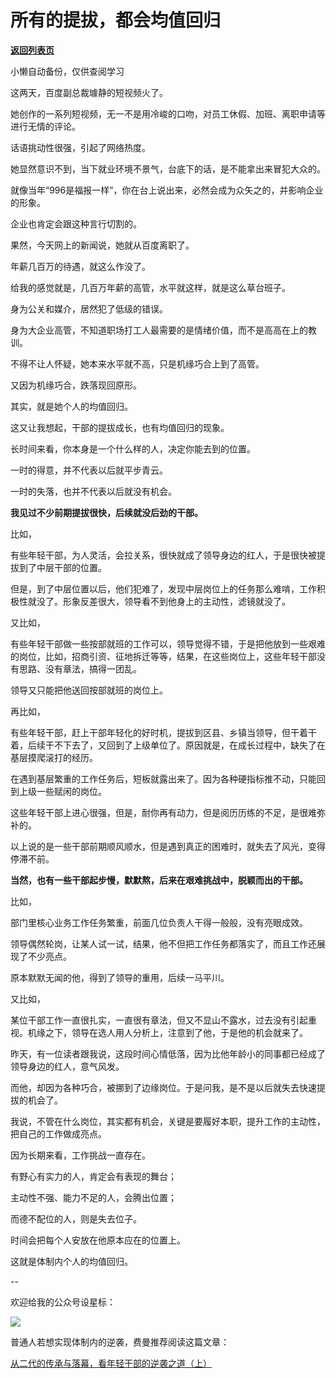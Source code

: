 # 所有的提拔，都会均值回归

[**返回列表页**](/gzh/费曼的小茶馆)

小懒自动备份，仅供查阅学习

这两天，百度副总裁璩静的短视频火了。

她创作的一系列短视频，无一不是用冷峻的口吻，对员工休假、加班、离职申请等进行无情的评论。

话语挑动性很强，引起了网络热度。

她显然意识不到，当下就业环境不景气，台底下的话，是不能拿出来冒犯大众的。

就像当年“996是福报一样”，你在台上说出来，必然会成为众矢之的，并影响企业的形象。  

企业也肯定会跟这种言行切割的。  

果然，今天网上的新闻说，她就从百度离职了。

年薪几百万的待遇，就这么作没了。  

给我的感觉就是，几百万年薪的高管，水平就这样，就是这么草台班子。

身为公关和媒介，居然犯了低级的错误。

身为大企业高管，不知道职场打工人最需要的是情绪价值，而不是高高在上的教训。

不得不让人怀疑，她本来水平就不高，只是机缘巧合上到了高管。

又因为机缘巧合，跌落现回原形。

其实，就是她个人的均值回归。  

这又让我想起，干部的提拔成长，也有均值回归的现象。

长时间来看，你本身是一个什么样的人，决定你能去到的位置。  

一时的得意，并不代表以后就平步青云。

一时的失落，也并不代表以后就没有机会。

**我见过不少前期提拔很快，后续就没后劲的干部。**

比如，

有些年轻干部，为人灵活，会拉关系，很快就成了领导身边的红人，于是很快被提拔到了中层干部的位置。

但是，到了中层位置以后，他们犯难了，发现中层岗位上的任务那么难啃，工作积极性就没了。形象反差很大，领导看不到他身上的主动性，滤镜就没了。

又比如，  

有些年轻干部做一些按部就班的工作可以，领导觉得不错，于是把他放到一些艰难的岗位，比如，招商引资、征地拆迁等等，结果，在这些岗位上，这些年轻干部没有思路、没有章法，搞得一团乱。

领导又只能把他送回按部就班的岗位上。  

再比如，  

有些年轻干部，赶上干部年轻化的好时机，提拔到区县、乡镇当领导，但干着干着，后续干不下去了，又回到了上级单位了。原因就是，在成长过程中，缺失了在基层摸爬滚打的经历。

在遇到基层繁重的工作任务后，短板就露出来了。因为各种硬指标推不动，只能回到上级一些赋闲的岗位。

这些年轻干部上进心很强，但是，耐你再有动力，但是阅历历练的不足，是很难弥补的。

以上说的是一些干部前期顺风顺水，但是遇到真正的困难时，就失去了风光，变得停滞不前。

**当然，也有一些干部起步慢，默默熬，后来在艰难挑战中，脱颖而出的干部。**

比如，

部门里核心业务工作任务繁重，前面几位负责人干得一般般，没有亮眼成效。

领导偶然轮岗，让某人试一试，结果，他不但把工作任务都落实了，而且工作还展现了不少亮点。  

原本默默无闻的他，得到了领导的重用，后续一马平川。  

又比如，  

某位干部工作一直很扎实，一直很有章法，但又不显山不露水，过去没有引起重视。机缘之下，领导在选人用人分析上，注意到了他，于是他的机会就来了。

昨天，有一位读者跟我说，这段时间心情低落，因为比他年龄小的同事都已经成了领导身边的红人，意气风发。

而他，却因为各种巧合，被挪到了边缘岗位。于是问我，是不是以后就失去快速提拔的机会了。  

我说，不管在什么岗位，其实都有机会，关键是要履好本职，提升工作的主动性，把自己的工作做成亮点。  

因为长期来看，工作挑战一直存在。

有野心有实力的人，肯定会有表现的舞台；

主动性不强、能力不足的人，会腾出位置；

而德不配位的人，则是失去位子。  

时间会把每个人安放在他原本应在的位置上。  

这就是体制内个人的均值回归。

\--  

欢迎给我的公众号设星标：  

![](https://mmbiz.qpic.cn/mmbiz_jpg/4ufdCXwkRAod3AMxVicia6Yyhr184eMJXv2rlXMhia5o7YMc9J6tJ7vjb4ia0hgwBJCbaLQERrBzOTaQqS14KQukaA/640?wx_fmt=jpeg&from;=appmsg)

普通人若想实现体制内的逆袭，费曼推荐阅读这篇文章：

[从二代的传承与落幕，看年轻干部的逆袭之道（上）](http://mp.weixin.qq.com/s?__biz=MzkzMDM0NzA3Mw==&mid=2247488459&idx=2&sn=9760b00effdf9342ac2ee4d95be00cd3&chksm=c27af2e5f50d7bf357b7e4739d1b59ec79d6cc02d646e167b237c2425959c8374511f320784d&scene=21#wechat_redirect)  

